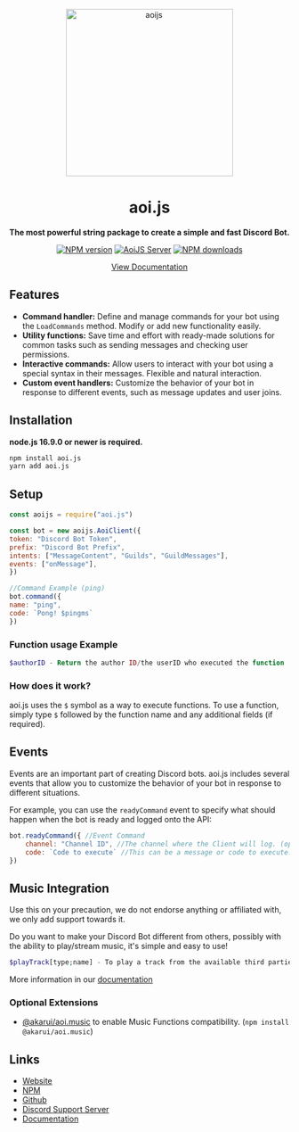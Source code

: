 <p align="center">
  <a href="https://aoi.js.org">
    <img width="300" src="https://cdn.discordapp.com/attachments/1058843428831629443/1063251770228342895/aoijsbanner.png" alt="aoijs">
  </a>
</p>

<h1 align="center">aoi.js</h1>

<div align="center">

**The most powerful string package to create a simple and fast Discord Bot.**

[![NPM version][npm-image]][npm-url]
[![AoiJS Server][aoijs-server]][aoijs-server-url]
[![NPM downloads][download-image]][download-url]

[npm-image]: http://img.shields.io/npm/v/aoi.js.svg
[npm-url]: http://npmjs.org/package/aoi.js
[download-image]: https://img.shields.io/npm/dt/aoi.js.svg
[download-url]: https://npmjs.org/package/aoi.js
[aoijs-server]: https://img.shields.io/discord/773352845738115102?color=5865F2&logo=discord&logoColor=white
[aoijs-server-url]: https://aoi.js.org/invite

[View Documentation](https://aoi.js.org/docs/)

</div>

## Features

- **Command handler:** Define and manage commands for your bot using the `LoadCommands` method. Modify or add new functionality easily.
- **Utility functions:** Save time and effort with ready-made solutions for common tasks such as sending messages and checking user permissions.
- **Interactive commands:** Allow users to interact with your bot using a special syntax in their messages. Flexible and natural interaction.
- **Custom event handlers:** Customize the behavior of your bot in response to different events, such as message updates and user joins.

## Installation

**node.js 16.9.0 or newer is required.**

```bash
npm install aoi.js
yarn add aoi.js
```

## Setup

```javascript
const aoijs = require("aoi.js")

const bot = new aoijs.AoiClient({
token: "Discord Bot Token",
prefix: "Discord Bot Prefix",
intents: ["MessageContent", "Guilds", "GuildMessages"],
events: ["onMessage"],
})

//Command Example (ping)
bot.command({
name: "ping",
code: `Pong! $pingms`
})
```

### Function usage Example

```php
$authorID - Return the author ID/the userID who executed the function
```

### How does it work?

aoi.js uses the `$` symbol as a way to execute functions. To use a function, simply type `$` followed by the function name and any additional fields (if required).

## Events

Events are an important part of creating Discord bots. aoi.js includes several events that allow you to customize the behavior of your bot in response to different situations.

For example, you can use the `readyCommand` event to specify what should happen when the bot is ready and logged onto the API:

```javascript
bot.readyCommand({ //Event Command
    channel: "Channel ID", //The channel where the Client will log. (optional)
    code: `Code to execute` //This can be a message or code to execute.
})
```

## Music Integration

Use this on your precaution, we do not endorse anything or affiliated with, we only add support towards it.

Do you want to make your Discord Bot different from others, possibly with the ability to play/stream music, it's simple and easy to use!

```php
$playTrack[type;name] - To play a track from the available third parties supported. 
```
More information in our [documentation](https://aoi.js.org/docs/advanced-guides/aoimusic/)

### Optional Extensions

- [@akarui/aoi.music](https://www.npmjs.com/package/@akarui/aoi.music) to enable Music Functions compatibility. (`npm install @akarui/aoi.music`)

## Links
- [Website](https://aoi.js.org)
- [NPM](https://www.npmjs.com/package/aoi.js)
- [Github](https://github.com/AkaruiDevelopment/aoi.js)
- [Discord Support Server](https://discord.gg/HMUfMXDQsV)
- [Documentation](https://aoi.js.org/docs/)
